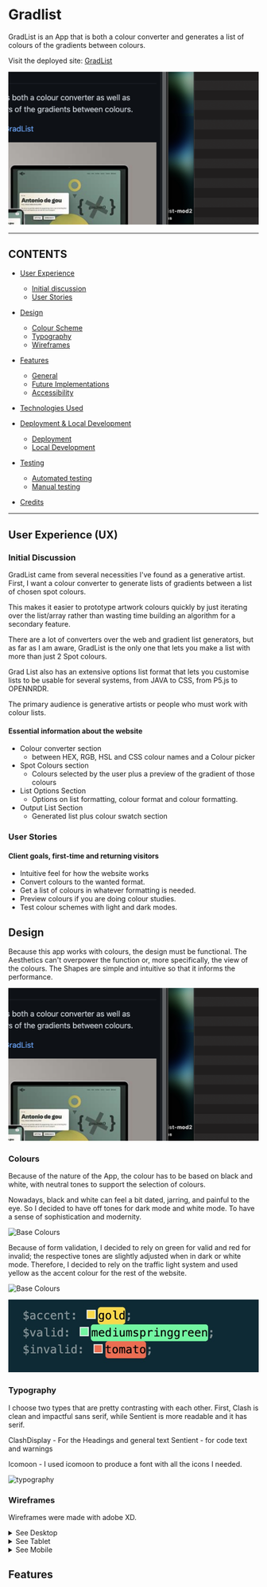 # Gradlist 

GradList is an App that is both a colour converter and generates a list of colours of the gradients between colours.

Visit the deployed site: [GradList](https://antoniodegou.github.io/gradlist-mod2/)



![Antonio de gou is responsive](https://raw.githubusercontent.com/antoniodegou/gradlist-mod2/main/img/reponsiveMockUP.png)

---

## CONTENTS



* [User Experience](#user-experience-ux)
  * [Initial discussion](#initial-discussion)
  * [User Stories](#user-stories)

* [Design](#design)
  * [Colour Scheme](#colours)
  * [Typography](#typography)
  * [Wireframes](#wireframes)

* [Features](#features)
  * [General](#general)
  * [Future Implementations](#future-implementations)
  * [Accessibility](#accessibility)

* [Technologies Used](#technologies-used)

* [Deployment & Local Development](#deployment--local-development)
  * [Deployment](#deployment)
  * [Local Development](#local-development)


* [Testing](#testing)
  * [Automated testing](#Automated-testing)
  * [Manual testing](#Manual-testing)

* [Credits](#credits)

- - - 

## User Experience (UX)

### Initial Discussion

GradList came from several necessities I've found as a generative artist.
First, I want a colour converter to generate lists of gradients between a list of chosen spot colours.

This makes it easier to prototype artwork colours quickly by just iterating over the list/array rather than wasting time building an algorithm for a secondary feature.

There are a lot of converters over the web and gradient list generators, but as far as I am aware, GradList is the only one that lets you make a list with more than just 2 Spot colours. 

Grad List also has an extensive options list format that lets you customise lists to be usable for several systems, from JAVA to CSS, from P5.js to OPENNRDR.

The primary audience is generative artists or people who must work with colour lists.

#### Essential information about the website

* Colour converter section
 	* between HEX, RGB, HSL and CSS colour names and a Colour picker
* Spot Colours section
	* Colours selected by the user plus a preview of the gradient of those colours
* List Options Section
	* Options on list formatting, colour format and colour formatting.
* Output List Section
	* Generated list plus colour swatch section


### User Stories

#### Client goals, first-time and returning visitors 

* Intuitive feel for how the website works
* Convert colours to the wanted format.
* Get a list of colours in whatever formatting is needed.
* Preview colours if you are doing colour studies.
* Test colour schemes with light and dark modes. 


## Design

Because this app works with colours, the design must be functional. The Aesthetics can't overpower the function or, more specifically, the view of the colours.
The Shapes are simple and intuitive so that it informs the performance.

![Antonio de gou is responsive](https://raw.githubusercontent.com/antoniodegou/gradlist-mod2/main/img/reponsiveMockUP.png)



### Colours

Because of the nature of the App, the colour has to be based on black and white, with neutral tones to support the selection of colours.

Nowadays, black and white can feel a bit dated, jarring, and painful to the eye. So I decided to have off tones for dark mode and white mode. To have a sense of sophistication and modernity.

![Base Colours](/img01/baseColours.jpg)

Because of form validation, I decided to rely on green for valid and red for invalid; the respective tones are slightly adjusted when in dark or white mode. Therefore, I decided to rely on the traffic light system and used yellow as the accent colour for the rest of the website.

![Base Colours](https://raw.githubusercontent.com/antoniodegou/gradlist-mod2/main/img//othercolours.jpg)

![Base Colours2](https://raw.githubusercontent.com/antoniodegou/gradlist-mod2/main/img//othercolours2.jpg)

### Typography

I choose two types that are pretty contrasting with each other.
First, Clash is clean and impactful sans serif, while Sentient is more readable and it has serif.

ClashDisplay - For the Headings and general text
Sentient - for code text and warnings

Icomoon -  I used icomoon to produce a font with all the icons I needed.

![typography](/img01/types.jpg)

### Wireframes

Wireframes were made with adobe XD.

<details>
<summary>See Desktop</summary> 
![Desktop Mockup](https://raw.githubusercontent.com/antoniodegou/gradlist-mod2/main/img/mockup-laptop.jpeg) </details>

<details><summary>See Tablet</summary> 
![Tablet Mockup](https://raw.githubusercontent.com/antoniodegou/gradlist-mod2/main/img/mockup-mobile.jpeg) </details>

<details><summary>See Mobile</summary> 
![Mobile Mockup](https://raw.githubusercontent.com/antoniodegou/gradlist-mod2/main/img/mockup-tablet.jpeg) </details>

## Features

